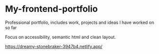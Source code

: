 # My-frontend-portfolio
Professional portfolio, includes work, projects and ideas I have worked on so far

Focus on accessibility, semantic html and clean layout.

https://dreamy-stonebraker-3947b4.netlify.app/
